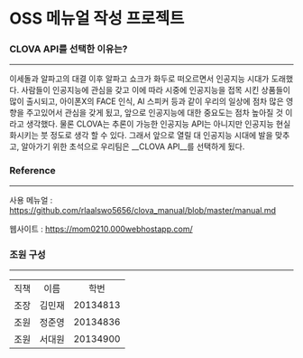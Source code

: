 OSS 메뉴얼 작성 프로젝트
===
### CLOVA API를 선택한 이유는?
---
이세돌과 알파고의 대결 이후 알파고 쇼크가 화두로 떠오르면서 인공지능 시대가 도래했다. 사람들이 인공지능에 관심을 갖고 이에 따라 시중에 인공지능을 접목 시킨 상품들이 많이 출시되고, 아이폰X의 FACE 인식, AI 스피커 등과 같이 우리의 일상에 점차 많은 영향을 주고있어서 관심을 갖게 됬고, 앞으로 인공지능에 대한 중요도는 점차 높아질 것 이라고 생각했다. 물론 CLOVA는 추론이 가능한 인공지능 API는 아니지만 인공지능 현실화시키는 붓 정도로 생각 할 수 있다. 그래서 앞으로 열릴 대 인공지능 시대에 발을 맞추고, 알아가기 위한 초석으로 우리팀은 __CLOVA API__를 선택하게 됬다. 

### Reference
---
사용 메뉴얼 : https://github.com/rlaalswo5656/clova_manual/blob/master/manual.md

웹사이트 : https://mom0210.000webhostapp.com/

### 조원 구성
---
<table>
<tr align="center"> <td>직책</td> <td>이름</td> <td>학번</td> </tr>
<tr align="center"> <td>조장</td> <td>김민재</td> <td>20134813</td> </tr>
<tr align="center"> <td>조원</td> <td>정준영</td> <td>20134836</td> </tr>
<tr align="center"> <td>조원</td> <td>서대원</td> <td>20134900</td> </tr>
</table>